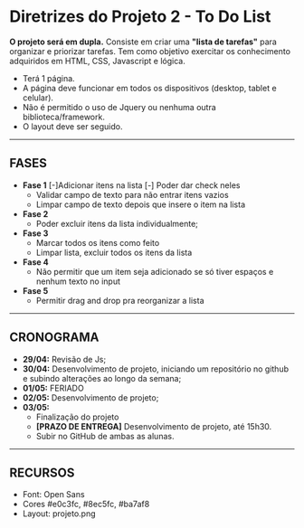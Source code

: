 # Diretrizes do Projeto 2 - To Do List

**O projeto será em dupla.**
Consiste em criar uma **"lista de tarefas"** para organizar e priorizar tarefas.
Tem como objetivo exercitar os conhecimento adquiridos em HTML, CSS, Javascript e lógica.
- Terá 1 página.
- A página deve funcionar em todos os dispositivos (desktop, tablet e celular).
- Não é permitido o uso de Jquery ou nenhuma outra biblioteca/framework.
- O layout deve ser seguido.

--------------

## FASES
- **Fase 1**
    [-]Adicionar itens na lista
    [-] Poder dar check neles
    - Validar campo de texto para não entrar itens vazios
    - Limpar campo de texto depois que insere o item na lista
- **Fase 2**
    - Poder excluir itens da lista individualmente;
- **Fase 3**
    - Marcar todos os itens como feito
    - Limpar lista, excluir todos os itens da lista
- **Fase 4**	
    - Não permitir que um item seja adicionado se só tiver espaços e nenhum texto no input
- **Fase 5**	
    - Permitir drag and drop pra reorganizar a lista

--------------

## CRONOGRAMA
- **29/04:** Revisão de Js;
- **30/04:** Desenvolvimento de projeto, iniciando um repositório no github e subindo alterações ao longo da semana;
- **01/05:** FERIADO
- **02/05:** Desenvolvimento de projeto;
- **03/05:** 
    - Finalização do projeto
    - **[PRAZO DE ENTREGA]** Desenvolvimento de projeto, até 15h30.
    - Subir no GitHub de ambas as alunas.

--------------

## RECURSOS
- Font: Open Sans
- Cores #e0c3fc, #8ec5fc, #ba7af8
- Layout: projeto.png





